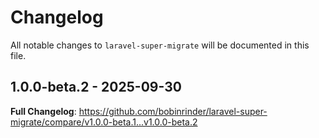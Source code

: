 # Changelog

All notable changes to `laravel-super-migrate` will be documented in this file.

## 1.0.0-beta.2 - 2025-09-30

**Full Changelog**: https://github.com/bobinrinder/laravel-super-migrate/compare/v1.0.0-beta.1...v1.0.0-beta.2
